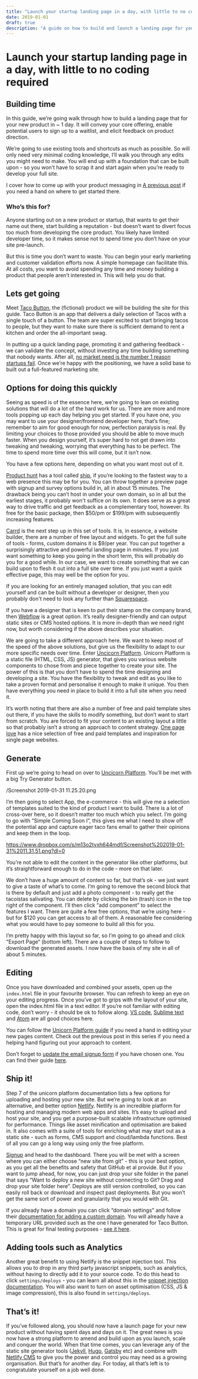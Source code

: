 ```yaml
---
title: "Launch your startup landing page in a day, with little to no coding required"
date: 2019-01-01
draft: true
description: "A guide on how to build and launch a landing page for your new product. In very little time."
---
```


# Launch your startup landing page in a day, with little to no coding required

## Building time

In this guide, we’re going walk through how to build a landing page that for your new product in ~ 1 day. It will convey your core offering, enable potential users to sign up to a waitlist, and elicit feedback on product direction.

We’re going to use existing tools and shortcuts as much as possible. So will only need very minimal coding knowledge, I’ll walk you through any edits you might need to make. You will end up with a foundation that can be built upon - so you won’t have to scrap it and start again when you’re ready to develop your full site.

I cover how to come up with your product messaging in [A previous post](https://simpleshapes.io/articles/launch-your-startup-landing-page-part-1/) if you need a hand on where to get started there.

### Who’s this for?

Anyone starting out on a new product or startup, that wants to get their name out there, start building a reputation - but doesn’t want to divert focus too much from developing the core product. You likely have limited developer time, so it makes sense not to spend time you don’t have on your site pre-launch.

But this is time you don’t want to waste. You can begin your early marketing and customer validation efforts now. A simple homepage can facilitate this. At all costs, you want to avoid spending any time and money building a product that people aren’t interested in. This will help you do that.

## Lets get going

Meet [Taco Button](https://infallible-borg-4ff1f6.netlify.com/), the (fictional) product we will be building the site for this guide. Taco Button is an app that delivers a daily selection of Tacos with a single touch of a button. The team are super excited to start bringing tacos to people, but they want to make sure there is sufficient demand to rent a kitchen and order the all-important swag.

In putting up a quick landing page, promoting it and gathering feedback - we can validate the concept, without investing any time building something that nobody wants. After all, [no market need is the number 1 reason startups fail](https://www.cbinsights.com/research/startup-failure-reasons-top/). Once we’re happy with the positioning, we have a solid base to built out a full-featured marketing site.

## Options for doing this quickly

Seeing as speed is of the essence here, we’re going to lean on existing solutions that will do a lot of the hard work for us. There are more and more tools popping up each day helping you get started. If you have one, you may want to use your designer/frontend developer here, that’s fine; remember to aim for good enough for now, perfection paralysis is real. By limiting your choices to those provided you should be able to move much faster. When you design yourself, it’s super hard to not get drawn into tweaking and tweaking, worrying that everything has to be perfect. The time to spend more time over this will come, but it isn’t now.

You have a few options here, depending on what you want most out of it.

[Product hunt](https://producthunt.com) has a tool called [ship](https://www.producthunt.com/ship), if you’re looking to the fastest way to a web presence this may be for you. You can throw together a preview page with signup and survey options build in, all in about 15 minutes. The drawback being you can’t host in under your own domain, so in all but the earliest stages, it probably won't suffice on its own. It does serve as a great way to drive traffic and get feedback as a complementary tool, however. Its free for the basic package, then $50/pm or $199/pm with subsequently increasing features.

[Carrd](https://carrd.co/) is the next step up in this set of tools. It is, in essence, a website builder, there are a number of free layout and widgets. To get the full suite of tools - forms, custom domains it is \$9/per year. You can put together a surprisingly attractive and powerful landing page in minutes. If you just want something to keep you going in the short term, this will probably do you for a good while. In our case, we want to create something that we can build upon to flesh it out into a full site over time. If you just want a quick effective page, this may well be the option for you.

If you are looking for an entirely managed solution, that you can edit yourself and can be built without a developer or designer, then you probably don't need to look any further than [Squarespace](https://www.squarespace.com/).

If you have a designer that is keen to put their stamp on the company brand, then [Webflow](https://webflow.com/) is a great option. It’s really designer-friendly and can output static sites or CMS hosted options. It is more in-depth than we need right now, but worth considering if the above describes your situation.

We are going to take a different approach here. We want to keep most of the speed of the above solutions, but give us the flexibility to adapt to our more specific needs over time. Enter [Uncicorn Platform](https://unicornplatform.com/). Unicorn Platform is a static file (HTML, CSS, JS) generator, that gives you various website components to chose from and piece together to create your site. The power of this is that you don’t have to spend the time designing and developing a site. You have the flexibility to tweak and edit as you like to take a proven format and personalise it enough to make it unique. You then have everything you need in place to build it into a full site when you need it.

It’s worth noting that there are also a number of free and paid template sites out there, if you have the skills to modify something, but don’t want to start from scratch. You are forced to fit your content to an existing layout a little so that probably isn’t a strong an approach to content strategy. [One page love](https://onepagelove.com/) has a nice selection of free and paid templates and inspiration for single page websites.

## Generate

First up we’re going to head on over to [Uncicorn Platform](https://unicornplatform.com/). You’ll be met with a big Try Generator button.

/Screenshot 2019-01-31 11.25.20.png

I’m then going to select App, the e-commerce - this will give me a selection of templates suited to the kind of product I want to build. There is a lot of cross-over here, so it doesn’t matter too much which you select. I’m going to go with “Simple Coming Soon I”, this gives me what I need to show off the potential app and capture eager taco fans email to gather their opinions and keep them in the loop.

https://www.dropbox.com/s/m13o2tyxh644mdf/Screenshot%202019-01-31%2011.31.51.png?dl=0

You’re not able to edit the content in the generator like other platforms, but it’s straightforward enough to do in the code - more on that later.

We don’t have a huge amount of content so far, but that’s ok - we just want to give a taste of what’s to come. I’m going to remove the second block that is there by default and just add a photo component - to really get the tacoistas salivating. You can delete by clicking the bin (trash) icon in the top right of the component. I’ll then click “add component” to select the features I want. There are quite a few free options, that we’re using here - but for \$120 you can get access to all of them. A reasonable fee considering what you would have to pay someone to build all this for you.

I’m pretty happy with this layout so far, so I’m going to go ahead and click “Export Page“ (bottom left). There are a couple of steps to follow to download the generated assets. I now have the basis of my site in all of about 5 minutes.

## Editing

Once you have downloaded and combined your assets, open up the `index.html` file in your favourite browser. You can refresh to keep an eye on your editing progress. Once you’ve got to grips with the layout of your site, open the index.html file in a text editor. If you’re not familiar with editing code, don’t worry - it should be ok to follow along. [VS code](https://code.visualstudio.com/), [Sublime text](https://www.sublimetext.com/3) and [Atom](https://atom.io/) are all good choices here.

You can follow the [Unicorn Platform guide](https://unicornplatform.com/blog/create-awesome-landing-page-for-startup/) if you need a hand in editing your new pages content. Check out the previous post in this series if you need a helping hand figuring out your approach to content.

Don’t forget to [update the email signup form](https://unicornplatform.com/blog/how-to-activate-mailchimp-integration/) if you have chosen one. You can find their guide [here](https://unicornplatform.com/blog/how-to-activate-mailchimp-integration/).

## Ship it!

Step 7 of the unicorn platform documentation lists a few options for uploading and hosting your new site. But we’re going to look at an alternative, and better option [Netlify](https://netlify.com). Netlify is an incredible platform for hosting and managing modern web apps and sites. It’s easy to upload and host your site, and you get a purpose-built scalable infrastructure optimised for performance. Things like asset minification and optimisation are baked in. It also comes with a suite of tools for enriching what may start out as a static site - such as forms, CMS support and cloud/lambda functions. Best of all you can go a long way using only the free platform.

[Signup](https://app.netlify.com/signup) and head to the dashboard. There you will be met with a screen where you can either choose “new site from git” - this is your best option, as you get all the benefits and safety that GitHub et al provide. But if you want to jump ahead, for now, you can just drop your site folder in the panel that says “Want to deploy a new site without connecting to Git? Drag and drop your site folder here”. Deploys are still version controlled, so you can easily roll back or download and inspect past deployments. But you won’t get the same sort of power and granularity that you would with Git.

If you already have a domain you can click “domain settings” and follow their [documentation for adding a custom domain](https://www.netlify.com/docs/custom-domains). You will already have a temporary URL provided such as the one I have generated for Taco Button. This is great for final testing purposes - [see it here](https://infallible-borg-4ff1f6.netlify.com/).

## Adding tools such as Analytics

Another great benefit to using Netlify is the snippet injection tool. This allows you to drop in any third party javascript snippets, such as analytics, without having to directly add it to your source code. To do this head to click `settings/deploys` - you can learn all about this in the [snippet injection documentation](https://www.netlify.com/docs/prerendering). You will also want to turn on asset optimisation (CSS, JS & image compression), this is also found in `settings/deploys`.

## That’s it!

If you’ve followed along, you should now have a launch page for your new product without having spent days and days on it. The great news is you now have a strong platform to amend and build upon as you launch, scale and conquer the world. When that time comes, you can leverage any of the static site generator tools ([Jekyll](https://jekyllrb.com/), [Hugo](https://gohugo.io/), [Gatsby](https://www.gatsbyjs.org/) etc) and combine with [Netlify CMS](https://www.netlifycms.org) to give you the power and control you may need as a growing organisation. But that’s for another day. For today, all that’s left is to congratulate yourself on a job well done.
